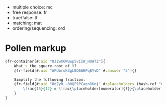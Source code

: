 - multiple choice: mc
- free response: fr
- true/false: tf
- matching: mat
- ordering/sequencing: ord



# Pollen markup

```clojure
◊fr-container[#:uid "0J2wX6Wuwp5vIIW_H0WTZ"]{
    What's the square-root of 9?
    ◊fr-field[#:uid "APUbroK3gLBO6WEPqBYvD" #:answer "3"]{}

    Simplify the following fraction:
    ◊fr-field[#:uid "8dZyR_-8HQPlPCaen8Koj" #:placeholders (hash-ref "numerator" "5" "denominator" "4")]{
        \frac{15}{12} = \frac{\placeholder[numerator]{?}}{\placeholder[denominator]{?}}
    }
}
```
